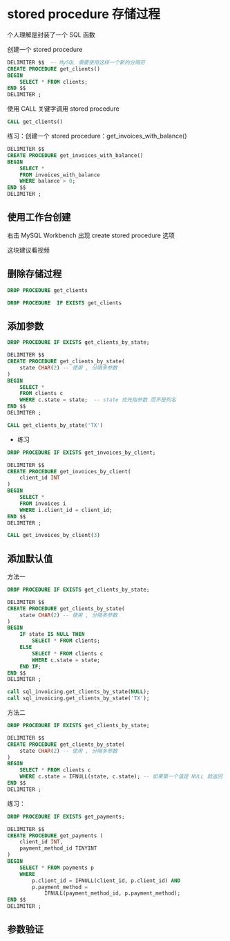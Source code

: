 # stored procedure 存储过程

个人理解是封装了一个 SQL 函数

创建一个 stored procedure

```sql
DELIMITER $$  -- MySQL 需要使用这样一个新的分隔符
CREATE PROCEDURE get_clients()
BEGIN
	SELECT * FROM clients;
END $$
DELIMITER ;
```

使用 CALL 关键字调用 stored procedure

```sql
CALL get_clients()
```

练习：创建一个 stored procedure：get_invoices_with_balance()

```sql
DELIMITER $$
CREATE PROCEDURE get_invoices_with_balance()
BEGIN
	SELECT *
    FROM invoices_with_balance
    WHERE balance > 0;
END $$
DELIMITER ;
```

## 使用工作台创建

右击 MySQL Workbench 出现 create stored procedure 选项

这块建议看视频

## 删除存储过程

```sql
DROP PROCEDURE get_clients

DROP PROCEDURE  IF EXISTS get_clients
```

## 添加参数

```sql
DROP PROCEDURE IF EXISTS get_clients_by_state;

DELIMITER $$
CREATE PROCEDURE get_clients_by_state(
	state CHAR(2) -- 使用 , 分隔多参数
)
BEGIN 
	SELECT * 
    FROM clients c
    WHERE c.state = state;  -- state 优先指参数 而不是列名
END $$
DELIMITER ;

CALL get_clients_by_state('TX')
```

- 练习

```sql
DROP PROCEDURE IF EXISTS get_invoices_by_client;

DELIMITER $$
CREATE PROCEDURE get_invoices_by_client(
	client_id INT
)
BEGIN 
	SELECT * 
    FROM invoices i
    WHERE i.client_id = client_id; 
END $$
DELIMITER ;

CALL get_invoices_by_client(3)
```

## 添加默认值

方法一

```sql
DROP PROCEDURE IF EXISTS get_clients_by_state;

DELIMITER $$
CREATE PROCEDURE get_clients_by_state(
	state CHAR(2) -- 使用 , 分隔多参数
)
BEGIN 
	IF state IS NULL THEN
		SELECT * FROM clients;
	ELSE
		SELECT * FROM clients c
		WHERE c.state = state;
	END IF;
END $$
DELIMITER ;

call sql_invoicing.get_clients_by_state(NULL);
call sql_invoicing.get_clients_by_state('TX');
```

方法二

```sql
DROP PROCEDURE IF EXISTS get_clients_by_state;

DELIMITER $$
CREATE PROCEDURE get_clients_by_state(
	state CHAR(2) -- 使用 , 分隔多参数
)
BEGIN 
	SELECT * FROM clients c
	WHERE c.state = IFNULL(state, c.state); -- 如果第一个值是 NULL 就返回 第二个值
END $$
DELIMITER ;
```

练习：

```sql
DROP PROCEDURE IF EXISTS get_payments;

DELIMITER $$
CREATE PROCEDURE get_payments (
	client_id INT,
    payment_method_id TINYINT
)
BEGIN 
	SELECT * FROM payments p
	WHERE 
		p.client_id = IFNULL(client_id, p.client_id) AND
        p.payment_method = 
			IFNULL(payment_method_id, p.payment_method);
END $$
DELIMITER ;
```

## 参数验证












